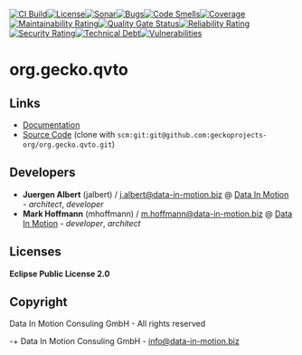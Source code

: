 [![CI Build](https://github.com/geckoprojects-org/org.gecko.qvto/actions/workflows/build.yml/badge.svg)](https://github.com/geckoprojects-org/org.gecko.qvto/actions/workflows/build.yml)[![License](https://github.com/geckoprojects-org/org.gecko.qvto/actions/workflows/license.yml/badge.svg)](https://github.com/geckoprojects-org/org.gecko.qvto/actions/workflows/license.yml )[![Sonar](https://github.com/geckoprojects-org/org.gecko.qvto/actions/workflows/sonar.yml/badge.svg)](https://github.com/geckoprojects-org/org.gecko.qvto/actions/workflows/sonar.yml )[![Bugs](https://sonarcloud.io/api/project_badges/measure?project=geckoprojects-org_org.gecko.qvto&metric=bugs)](https://sonarcloud.io/dashboard?id=geckoprojects-org_org.gecko.qvto)[![Code Smells](https://sonarcloud.io/api/project_badges/measure?project=geckoprojects-org_org.gecko.qvto&metric=code_smells)](https://sonarcloud.io/dashboard?id=geckoprojects-org_org.gecko.qvto)[![Coverage](https://sonarcloud.io/api/project_badges/measure?project=geckoprojects-org_org.gecko.qvto&metric=coverage)](https://sonarcloud.io/dashboard?id=geckoprojects-org_org.gecko.qvto)[![Maintainability Rating](https://sonarcloud.io/api/project_badges/measure?project=geckoprojects-org_org.gecko.qvto&metric=sqale_rating)](https://sonarcloud.io/dashboard?id=geckoprojects-org_org.gecko.qvto)[![Quality Gate Status](https://sonarcloud.io/api/project_badges/measure?project=geckoprojects-org_org.gecko.qvto&metric=alert_status)](https://sonarcloud.io/dashboard?id=geckoprojects-org_org.gecko.qvto)[![Reliability Rating](https://sonarcloud.io/api/project_badges/measure?project=geckoprojects-org_org.gecko.qvto&metric=reliability_rating)](https://sonarcloud.io/dashboard?id=geckoprojects-org_org.gecko.qvto)[![Security Rating](https://sonarcloud.io/api/project_badges/measure?project=geckoprojects-org_org.gecko.qvto&metric=security_rating)](https://sonarcloud.io/dashboard?id=geckoprojects-org_org.gecko.qvto)[![Technical Debt](https://sonarcloud.io/api/project_badges/measure?project=geckoprojects-org_org.gecko.qvto&metric=sqale_index)](https://sonarcloud.io/dashboard?id=geckoprojects-org_org.gecko.qvto)[![Vulnerabilities](https://sonarcloud.io/api/project_badges/measure?project=geckoprojects-org_org.gecko.qvto&metric=vulnerabilities)](https://sonarcloud.io/dashboard?id=geckoprojects-org_org.gecko.qvto)

# org.gecko.qvto

## Links

* [Documentation](https://github.com/geckoprojects-org/org.gecko.qvto)
* [Source Code](https://github.com/geckoprojects-org/org.gecko.qvto) (clone with `scm:git:git@github.com:geckoprojects-org/org.gecko.qvto.git`)


## Developers

* **Juergen Albert** (jalbert) / [j.albert@data-in-motion.biz](mailto:j.albert@data-in-motion.biz) @ [Data In Motion](https://www.datainmotion.de) - *architect*, *developer*
* **Mark Hoffmann** (mhoffmann) / [m.hoffmann@data-in-motion.biz](mailto:m.hoffmann@data-in-motion.biz) @ [Data In Motion](https://www.datainmotion.de) - *developer*, *architect*

## Licenses

**Eclipse Public License 2.0**

## Copyright

Data In Motion Consuling GmbH - All rights reserved

-+
Data In Motion Consuling GmbH - [info@data-in-motion.biz](mailto:info@data-in-motion.biz)
